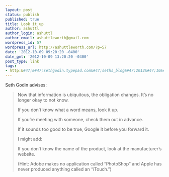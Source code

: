 ```yaml
---
layout: post
status: publish
published: true
title: Look it up
author: ashuttl
author_login: ashuttl
author_email: ashuttleworth@gmail.com
wordpress_id: 57
wordpress_url: http://ashuttleworth.com/?p=57
date: '2012-10-09 09:20:20 -0400'
date_gmt: '2012-10-09 13:20:20 -0400'
post_type: link
tags:
- http:&#47;&#47;sethgodin.typepad.com&#47;seths_blog&#47;2012&#47;10&#47;the-curious-imperative.html
---
```

<p>Seth Godin advises:</p>
<blockquote>
<p>Now that information is ubiquitous, the obligation changes. It&rsquo;s no longer okay to not know.</p>
<p>If you don&rsquo;t know what a word means, look it up.</p>
<p>If you&rsquo;re meeting with someone, check them out in advance.</p>
<p>If it sounds too good to be true, Google it before you forward it.</p>
<p></p>
<p>I might add:</p>
<p>If you don&rsquo;t know the name of the product, look at the manufacturer&rsquo;s website.</p>
<p>(Hint: Adobe makes no application called &ldquo;PhotoShop&rdquo; and Apple has never produced anything called an &ldquo;iTouch.&rdquo;)</p>
